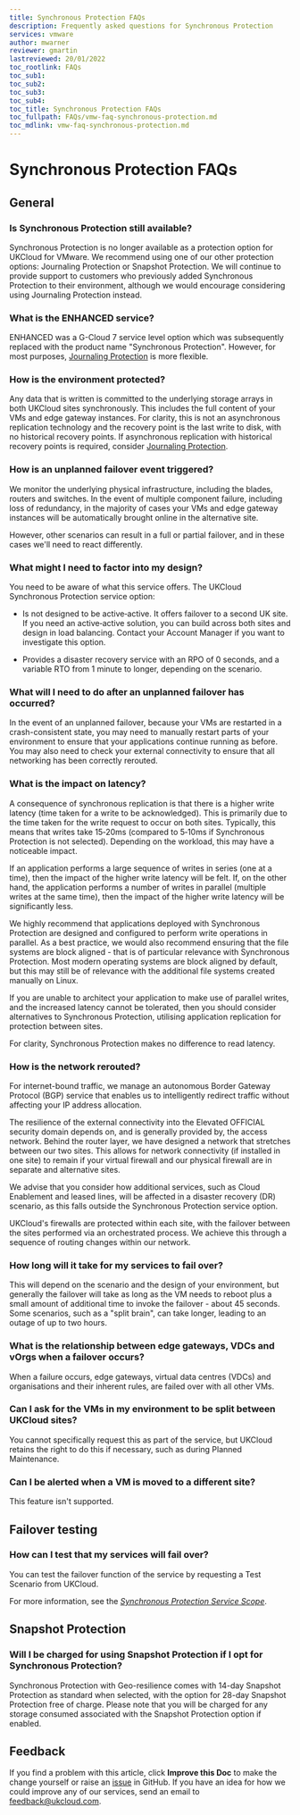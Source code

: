 ```yaml
---
title: Synchronous Protection FAQs
description: Frequently asked questions for Synchronous Protection
services: vmware
author: mwarner
reviewer: gmartin
lastreviewed: 20/01/2022
toc_rootlink: FAQs
toc_sub1: 
toc_sub2:
toc_sub3:
toc_sub4:
toc_title: Synchronous Protection FAQs
toc_fullpath: FAQs/vmw-faq-synchronous-protection.md
toc_mdlink: vmw-faq-synchronous-protection.md
---
```


# Synchronous Protection FAQs

## General

### Is Synchronous Protection still available?

Synchronous Protection is no longer available as a protection option for UKCloud for VMware. We recommend using one of our other protection options: Journaling Protection or Snapshot Protection. We will continue to provide support to customers who previously added Synchronous Protection to their environment, although we would encourage considering using Journaling Protection instead.

### What is the ENHANCED service?

ENHANCED was a G-Cloud 7 service level option which was subsequently replaced with the product name "Synchronous Protection". However, for most purposes, [Journaling Protection](vmw-sco-journaling-protection.md) is more flexible.

### How is the environment protected?

Any data that is written is committed to the underlying storage arrays in both UKCloud sites synchronously. This includes the full content of your VMs and edge gateway instances. For clarity, this is not an asynchronous replication technology and the recovery point is the last write to disk, with no historical recovery points. If asynchronous replication with historical recovery points is required, consider [Journaling Protection](vmw-sco-journaling-protection.md).

### How is an unplanned failover event triggered?

We monitor the underlying physical infrastructure, including the blades, routers and switches. In the event of multiple component failure, including loss of redundancy, in the majority of cases your VMs and edge gateway instances will be automatically brought online in the alternative site.

However, other scenarios can result in a full or partial failover, and in these cases we'll need to react differently.

### What might I need to factor into my design?

You need to be aware of what this service offers. The UKCloud Synchronous Protection service option:

- Is not designed to be active‑active. It offers failover to a second UK site. If you need an active‑active solution, you can build across both sites and design in load balancing. Contact your Account Manager if you want to investigate this option.

- Provides a disaster recovery service with an RPO of 0 seconds, and a variable RTO from 1 minute to longer, depending on the scenario.

### What will I need to do after an unplanned failover has occurred?

In the event of an unplanned failover, because your VMs are restarted in a crash-consistent state, you may need to manually restart parts of your environment to ensure that your applications continue running as before. You may also need to check your external connectivity to ensure that all networking has been correctly rerouted.

### What is the impact on latency?

A consequence of synchronous replication is that there is a higher write latency (time taken for a write to be acknowledged). This is primarily due to the time taken for the write request to occur on both sites. Typically, this means that writes take 15‑20ms (compared to 5‑10ms if Synchronous Protection is not selected). Depending on the workload, this may have a noticeable impact.

If an application performs a large sequence of writes in series (one at a time), then the impact of the higher write latency will be felt. If, on the other hand, the application performs a number of writes in parallel (multiple writes at the same time), then the impact of the higher write latency will be significantly less.

We highly recommend that applications deployed with Synchronous Protection are designed and configured to perform write operations in parallel. As a best practice, we would also recommend ensuring that the file systems are block aligned - that is of particular relevance with Synchronous Protection. Most modern operating systems are block aligned by default, but this may still be of relevance with the additional file systems created manually on Linux.

If you are unable to architect your application to make use of parallel writes, and the increased latency cannot be tolerated, then you should consider alternatives to Synchronous Protection, utilising application replication for protection between sites.

For clarity, Synchronous Protection makes no difference to read latency.

### How is the network rerouted?

For internet-bound traffic, we manage an autonomous Border Gateway Protocol (BGP) service that enables us to intelligently redirect traffic without affecting your IP address allocation.

The resilience of the external connectivity into the Elevated OFFICIAL security domain depends on, and is generally provided by, the access network. Behind the router layer, we have designed a network that stretches between our two sites. This allows for network connectivity (if installed in one site) to remain if your virtual firewall and our physical firewall are in separate and alternative sites.

We advise that you consider how additional services, such as Cloud Enablement and leased lines, will be affected in a disaster recovery (DR) scenario, as this falls outside the Synchronous Protection service option.

UKCloud's firewalls are protected within each site, with the failover between the sites performed via an orchestrated process. We achieve this through a sequence of routing changes within our network.

### How long will it take for my services to fail over?

This will depend on the scenario and the design of your environment, but generally the failover will take as long as the VM needs to reboot plus a small amount of additional time to invoke the failover - about 45 seconds. Some scenarios, such as a "split brain", can take longer, leading to an outage of up to two hours.

### What is the relationship between edge gateways, VDCs and vOrgs when a failover occurs?

When a failure occurs, edge gateways, virtual data centres (VDCs) and organisations and their inherent rules, are failed over with all other VMs.

### Can I ask for the VMs in my environment to be split between UKCloud sites?

You cannot specifically request this as part of the service, but UKCloud retains the right to do this if necessary, such as during Planned Maintenance.

### Can I be alerted when a VM is moved to a different site?

This feature isn't supported.

## Failover testing

### How can I test that my services will fail over?

You can test the failover function of the service by requesting a Test Scenario from UKCloud.

For more information, see the [*Synchronous Protection Service Scope*](vmw-sco-synchronous-protection.md).

## Snapshot Protection

### Will I be charged for using Snapshot Protection if I opt for Synchronous Protection?

Synchronous Protection with Geo-resilience comes with 14-day Snapshot Protection as standard when selected, with the option for 28-day Snapshot Protection free of charge. Please note that you will be charged for any storage consumed associated with the Snapshot Protection option if enabled.

## Feedback

If you find a problem with this article, click **Improve this Doc** to make the change yourself or raise an [issue](https://github.com/UKCloud/documentation/issues) in GitHub. If you have an idea for how we could improve any of our services, send an email to <feedback@ukcloud.com>.
